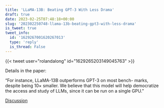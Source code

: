 ```yaml
---
title: 'LLaMA-13B: Beating GPT-3 With Less Drama'
draft: true
date: 2023-02-25T07:48:18+00:00
slug: '202302250748-llama-13b-beating-gpt3-with-less-drama'
is_tweet: true
tweet_info:
  id: '1629267001620267013'
  type: 'reply'
  is_thread: False
---
```




{{< tweet user="rolandalong" id="1629265203149045763" >}}

Details in the paper:

“For instance, LLaMA-13B outperforms GPT-3 on most bench- marks, despite being 10× smaller. We believe that this model will help democratize the access and study of LLMs, since it can be run on a single GPU.”

[Discussion](https://x.com/sytelus/status/1629267001620267013)
